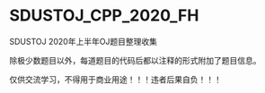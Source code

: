 # SDUSTOJ_CPP_2020_FH
SDUSTOJ 2020年上半年OJ题目整理收集

除极少数题目以外，每道题目的代码后都以注释的形式附加了题目信息。

仅供交流学习，不得用于商业用途！！！违者后果自负！！！
